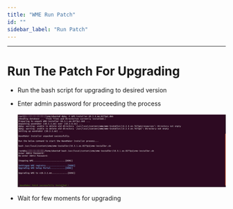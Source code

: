 ```yaml
---
title: "WME Run Patch"
id: ""
sidebar_label: "Run Patch"
---
```

---

# Run The Patch For Upgrading
- Run the bash script for upgrading to desired version
- Enter admin password for proceeding the process
   <br/><br/>
   [![](/learn/assets/wme-setup/upgrade-wme-setup/upgrading-wme.jpg)](/learn/assets/wme-setup/upgrade-wme-setup/upgrading-wme.jpg)

- Wait for few moments for upgrading 
